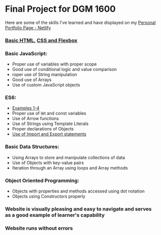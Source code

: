 # Final Project for DGM 1600



Here are some of the skills I've learned and have displayed on my 
[Personal Portfolio Page - Netlify](https://piper-pillar.netlify.com)


### [Basic HTML,](https://github.com/perkypipes/personal-portfolio-tests-complete/blob/master/index.html) [CSS and Flexbox](https://github.com/perkypipes/personal-portfolio-tests-complete/blob/master/styles/style.css)

### Basic JavaScript:
* Proper use of variables with proper scope
* Good use of conditional logic and value comparison
* roper use of String manipulation
* Good use of Arrays
* Use of custom JavaScript objects

### ES6:
* [Examples 1-4](https://github.com/perkypipes/personal-portfolio-tests-complete/blob/master/js/pokemon.js)
* Proper use of let and const variables 
* Use of Arrow functions
* Use of Strings using Template Literals
* Proper declarations of Objects
* [Use of Import and Export statements](https://github.com/perkypipes/personal-portfolio-tests-complete/blob/master/js/starwars.js)

### Basic Data Structures:
* Using Arrays to store and manipulate collections of data
* Use of Objects with key-value pairs
* Iteration through an Array using loops and Array methods

### Object Oriented Programming:
* Objects with properties and methods accessed using dot notation
* Objects using Constructors properly

### Website is visually pleasing and easy to navigate and serves as a good example of learner's capability
### Website runs without errors